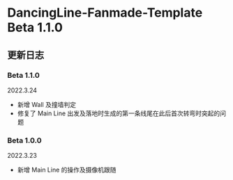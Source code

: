 # DancingLine-Fanmade-Template Beta 1.1.0

## 更新日志

### Beta 1.1.0

2022.3.24

- 新增 Wall 及撞墙判定
- 修复了 Main Line 出发及落地时生成的第一条线尾在此后首次转弯时突起的问题

### Beta 1.0.0

2022.3.23

- 新增 Main Line 的操作及摄像机跟随
